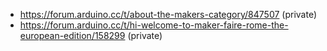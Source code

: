 - https://forum.arduino.cc/t/about-the-makers-category/847507 (private)
- https://forum.arduino.cc/t/hi-welcome-to-maker-faire-rome-the-european-edition/158299 (private)
